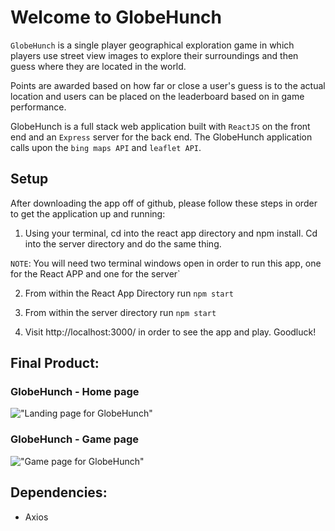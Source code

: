 # Welcome to GlobeHunch

`GlobeHunch` is a single player geographical exploration game in which players use street view images to explore their surroundings and then guess where they are located in the world. 

Points are awarded based on how far or close a user's guess is to the actual location and users can be placed on the leaderboard based on in game performance.

GlobeHunch is a full stack web application built with `ReactJS` on the front end and an `Express` server for the back end. The GlobeHunch application calls upon the `bing maps API` and `leaflet API`.

## Setup
After downloading the app off of github, please follow these steps in order to get the application up and running: 

1. Using your terminal, cd into the react app directory and npm install. Cd into the server directory and do the same thing.

`NOTE`: You will need two terminal windows open in order to run this app, one for the React APP and one for the server`

2. From within the React App Directory run `npm start`

3. From within the server directory run `npm start`

4. Visit http://localhost:3000/ in order to see the app and play. Goodluck!

## Final Product:

### GlobeHunch - Home page

!["Landing page for GlobeHunch"](https://github.com/jordangm94/geo-game/blob/master/docs/globehunch-home.png?raw=true)

### GlobeHunch - Game page

!["Game page for GlobeHunch"](https://github.com/jordangm94/geo-game/blob/master/docs/globehunch-game1.png?raw=true)


## Dependencies: 
* Axios
